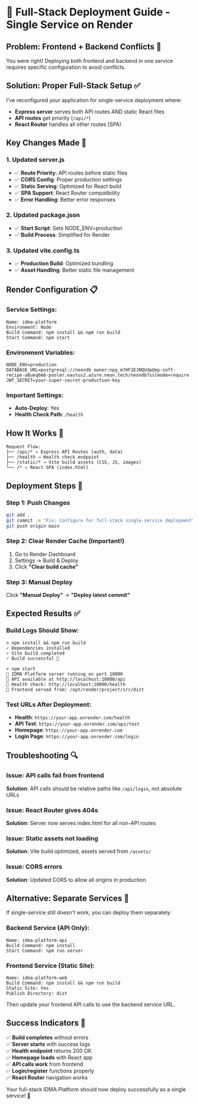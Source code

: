 # 🚀 Full-Stack Deployment Guide - Single Service on Render

## Problem: Frontend + Backend Conflicts 🔧

You were right! Deploying both frontend and backend in one service requires specific configuration to avoid conflicts.

## Solution: Proper Full-Stack Setup ✅

I've reconfigured your application for single-service deployment where:
- **Express server** serves both API routes AND static React files
- **API routes** get priority (`/api/*`)
- **React Router** handles all other routes (SPA)

## Key Changes Made 🔄

### 1. Updated server.js
- ✅ **Route Priority**: API routes before static files
- ✅ **CORS Config**: Proper production settings
- ✅ **Static Serving**: Optimized for React build
- ✅ **SPA Support**: React Router compatibility
- ✅ **Error Handling**: Better error responses

### 2. Updated package.json
- ✅ **Start Script**: Sets NODE_ENV=production
- ✅ **Build Process**: Simplified for Render

### 3. Updated vite.config.ts
- ✅ **Production Build**: Optimized bundling
- ✅ **Asset Handling**: Better static file management

## Render Configuration 📋

### Service Settings:
```
Name: idma-platform
Environment: Node
Build Command: npm install && npm run build
Start Command: npm start
```

### Environment Variables:
```env
NODE_ENV=production
DATABASE_URL=postgresql://neondb_owner:npg_m7HF2EJNQUdp@ep-soft-recipe-a8ueq6m6-pooler.eastus2.azure.neon.tech/neondb?sslmode=require
JWT_SECRET=your-super-secret-production-key
```

### Important Settings:
- **Auto-Deploy**: Yes
- **Health Check Path**: `/health`

## How It Works 🔄

```
Request Flow:
├── /api/* → Express API Routes (auth, data)
├── /health → Health check endpoint  
├── /static/* → Vite build assets (CSS, JS, images)
└── /* → React SPA (index.html)
```

## Deployment Steps 🚀

### Step 1: Push Changes
```bash
git add .
git commit -m "Fix: Configure for full-stack single-service deployment"
git push origin main
```

### Step 2: Clear Render Cache (Important!)
1. Go to Render Dashboard
2. Settings → Build & Deploy
3. Click **"Clear build cache"**

### Step 3: Manual Deploy
Click **"Manual Deploy"** → **"Deploy latest commit"**

## Expected Results ✅

### Build Logs Should Show:
```
> npm install && npm run build
✓ Dependencies installed
✓ Vite build completed
✓ Build successful 🎉

> npm start
🚀 IDMA Platform server running on port 10000
📡 API available at http://localhost:10000/api
🏥 Health check: http://localhost:10000/health
🎯 Frontend served from: /opt/render/project/src/dist
```

### Test URLs After Deployment:
- **Health**: `https://your-app.onrender.com/health`
- **API Test**: `https://your-app.onrender.com/api/test`
- **Homepage**: `https://your-app.onrender.com`
- **Login Page**: `https://your-app.onrender.com/login`

## Troubleshooting 🔍

### Issue: API calls fail from frontend
**Solution**: API calls should be relative paths like `/api/login`, not absolute URLs

### Issue: React Router gives 404s
**Solution**: Server now serves index.html for all non-API routes

### Issue: Static assets not loading
**Solution**: Vite build optimized, assets served from `/assets/`

### Issue: CORS errors
**Solution**: Updated CORS to allow all origins in production

## Alternative: Separate Services 🔄

If single-service still doesn't work, you can deploy them separately:

### Backend Service (API Only):
```
Name: idma-platform-api
Build Command: npm install
Start Command: npm run server
```

### Frontend Service (Static Site):
```
Name: idma-platform-web
Build Command: npm install && npm run build
Static Site: Yes
Publish Directory: dist
```

Then update your frontend API calls to use the backend service URL.

## Success Indicators 🎉

✅ **Build completes** without errors  
✅ **Server starts** with success logs  
✅ **Health endpoint** returns 200 OK  
✅ **Homepage loads** with React app  
✅ **API calls work** from frontend  
✅ **Login/register** functions properly  
✅ **React Router** navigation works  

Your full-stack IDMA Platform should now deploy successfully as a single service! 🌟
